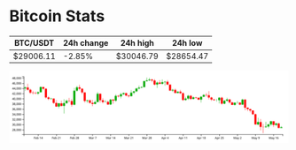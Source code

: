 # Bitcoin Stats

BTC/USDT|24h change|24h high|24h low|
|---|---|---|---|
|$29006.11|-2.85%|$30046.79|$28654.47|

<img src="./chart.svg">
